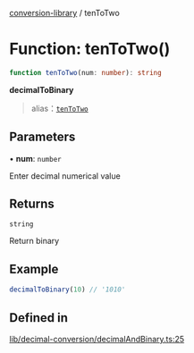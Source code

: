[conversion-library](../globals.md) / tenToTwo

# Function: tenToTwo()

```ts
function tenToTwo(num: number): string
```

**decimalToBinary**

> alias：[`tenToTwo`](tenToTwo)

## Parameters

• **num**: `number`

Enter decimal numerical value

## Returns

`string`

Return binary

## Example

```ts
decimalToBinary(10) // '1010'
```

## Defined in

[lib/decimal-conversion/decimalAndBinary.ts:25](https://github.com/fxss5201/conversion-library/blob/main/lib/decimal-conversion/decimalAndBinary.ts#L25)
